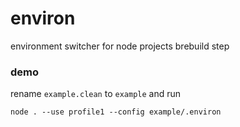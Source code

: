 # environ
environment switcher for node projects brebuild step


### demo

rename `example.clean`  to `example` and run

`node . --use profile1 --config example/.environ`

